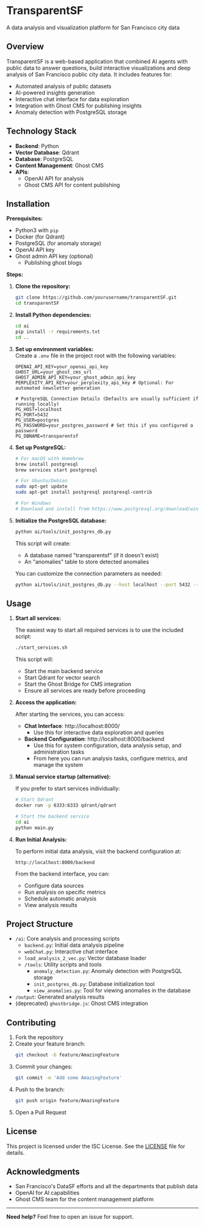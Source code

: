 # TransparentSF

A data analysis and visualization platform for San Francisco city data

## Overview

TransparentSF is a web-based application that combined AI agents with public data to answer questions, build interactive visualizations and deep analysis of San Francisco public city data. It includes features for:

- Automated analysis of public datasets
- AI-powered insights generation
- Interactive chat interface for data exploration
- Integration with Ghost CMS for publishing insights
- Anomaly detection with PostgreSQL storage

## Technology Stack

- **Backend**: Python
- **Vector Database**: Qdrant
- **Database**: PostgreSQL
- **Content Management**: Ghost CMS
- **APIs**:  
  - OpenAI API for analysis  
  - Ghost CMS API for content publishing  

## Installation

**Prerequisites:**  
- Python3 with `pip`  
- Docker (for Qdrant) 
- PostgreSQL (for anomaly storage)
- OpenAI API key
- Ghost admin API key (optional)
  - Publishing ghost blogs

**Steps:**

1. **Clone the repository:**
   ```bash
   git clone https://github.com/yourusername/transparentSF.git
   cd transparentSF
   ```

2. **Install Python dependencies:**
   ```bash
   cd ai
   pip install -r requirements.txt
   cd ..
   ```

3. **Set up environment variables:**  
   Create a `.env` file in the project root with the following variables:
   ```env
   OPENAI_API_KEY=your_openai_api_key
   GHOST_URL=your_ghost_cms_url
   GHOST_ADMIN_API_KEY=your_ghost_admin_api_key
   PERPLEXITY_API_KEY=your_perplexity_api_key # Optional: For automated newsletter generation
   
   # PostgreSQL Connection Details (Defaults are usually sufficient if running locally)
   PG_HOST=localhost 
   PG_PORT=5432
   PG_USER=postgres
   PG_PASSWORD=your_postgres_password # Set this if you configured a password
   PG_DBNAME=transparentsf 
   ```

4. **Set up PostgreSQL:**
   ```bash
   # For macOS with Homebrew
   brew install postgresql
   brew services start postgresql
   
   # For Ubuntu/Debian
   sudo apt-get update
   sudo apt-get install postgresql postgresql-contrib
   
   # For Windows
   # Download and install from https://www.postgresql.org/download/windows/
   ```

5. **Initialize the PostgreSQL database:**
   ```bash
   python ai/tools/init_postgres_db.py
   ```
   
   This script will create:
   - A database named "transparentsf" (if it doesn't exist)
   - An "anomalies" table to store detected anomalies

   You can customize the connection parameters as needed:
   ```bash
   python ai/tools/init_postgres_db.py --host localhost --port 5432 --user postgres --password <pass> --dbname transparentsf
   ```
## Usage

1. **Start all services:**

   The easiest way to start all required services is to use the included script:
   ```bash
   ./start_services.sh
   ```
   
   This script will:
   - Start the main backend service
   - Start Qdrant for vector search
   - Start the Ghost Bridge for CMS integration
   - Ensure all services are ready before proceeding

2. **Access the application:**

   After starting the services, you can access:
   - **Chat Interface**: http://localhost:8000/
     - Use this for interactive data exploration and queries
   - **Backend Configuration**: http://localhost:8000/backend
     - Use this for system configuration, data analysis setup, and administration tasks
     - From here you can run analysis tasks, configure metrics, and manage the system

3. **Manual service startup (alternative):**

   If you prefer to start services individually:
   ```bash
   # Start Qdrant
   docker run -p 6333:6333 qdrant/qdrant
   
   # Start the backend service
   cd ai
   python main.py
   ```

4. **Run Initial Analysis:**
   
   To perform initial data analysis, visit the backend configuration at:
   ```
   http://localhost:8000/backend
   ```
   
   From the backend interface, you can:
   - Configure data sources
   - Run analysis on specific metrics
   - Schedule automatic analysis
   - View analysis results



## Project Structure

- `/ai`: Core analysis and processing scripts
  - `backend.py`: Initial data analysis pipeline
  - `webChat.py`: Interactive chat interface
  - `load_analysis_2_vec.py`: Vector database loader
  - `/tools`: Utility scripts and tools
    - `anomaly_detection.py`: Anomaly detection with PostgreSQL storage
    - `init_postgres_db.py`: Database initialization tool
    - `view_anomalies.py`: Tool for viewing anomalies in the database
- `/output`: Generated analysis results
- (deprecated) `ghostbridge.js`: Ghost CMS integration


## Contributing

1. Fork the repository  
2. Create your feature branch:  
   ```bash
   git checkout -b feature/AmazingFeature
   ```
3. Commit your changes:  
   ```bash
   git commit -m 'Add some AmazingFeature'
   ```
4. Push to the branch:  
   ```bash
   git push origin feature/AmazingFeature
   ```
5. Open a Pull Request

## License

This project is licensed under the ISC License. See the [LICENSE](LICENSE) file for details.

## Acknowledgments

- San Francisco's DataSF efforts and all the departments that publish data
- OpenAI for AI capabilities
- Ghost CMS team for the content management platform

---

**Need help?** Feel free to open an issue for support.
